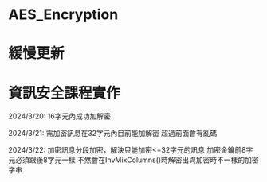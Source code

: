 # AES_Encryption

# 緩慢更新

# 資訊安全課程實作

2024/3/20:
16字元內成功加解密

2024/3/21:
需加密訊息在32字元內目前能加解密
超過前面會有亂碼

2024/3/22:
加密訊息分段加密，解決只能加密<=32字元的訊息
加密金鑰前8字元必須跟後8字元一樣
不然會在InvMixColumns()時解密出與加密時不一樣的加密字串
